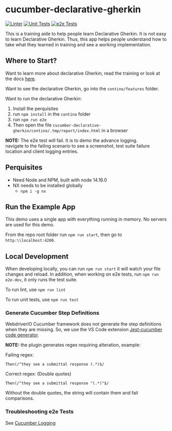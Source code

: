# cucumber-declarative-gherkin

[![Linter](https://github.com/contino/cucumber-declarative-gherkin/actions/workflows/linter.yml/badge.svg)](https://github.com/contino/cucumber-declarative-gherkin/actions/workflows/linter.yml)
[![Unit Tests](https://github.com/contino/cucumber-declarative-gherkin/actions/workflows/unit-tests.yml/badge.svg)](https://github.com/contino/cucumber-declarative-gherkin/actions/workflows/unit-tests.yml)
[![e2e Tests](https://github.com/contino/cucumber-declarative-gherkin/actions/workflows/e2e-test.yml/badge.svg)](https://github.com/contino/cucumber-declarative-gherkin/actions/workflows/e2e-test.yml)

This is a training aide to help people learn Declarative Gherkin.  It is not
easy to learn Declarative Gherkin.  Thus, this app helps people understand how
to take what they learned in training and see a working implementation.

## Where to Start?

Want to learn more about declarative Gherkin, read the training or
look at the docs [here](./docs/declarative-gherkin.md).

Want to see the declarative Gherkin, go into the `contino/features`
folder.

Want to run the declarative Gherkin:

1. Install the perquisites
1. run `npm install` in the `contino` folder
1. run `npm run e2e`
1. Then open the file
    `cucumber-declarative-gherkin/contino/.tmp/report/index.html` in a browser

**NOTE:** The e2e test will fail.  It is to demo the advance logging.  
navigate to the failing scenario to see a screenshot, test suite failure
location and client logging entries.

## Perquisites

- Need Node and NPM, built with node 14.16.0
- NX needs to be installed globally
  - `npm i -g nx`

## Run the Example App

This demo uses a single app with everything running in memory.  No servers are
used for this demo.

From the repo root folder run `npm run start`, then go to `http:\\localhost:4200`.

## Local Development

When developing locally, you can run `npm run start` it will watch your file
changes and reload.  In addition, when working on e2e tests, run
`npm run e2e-dev`, it only runs the test suite.

To run lint, use `npm run lint`

To run unit tests, use `npm run test`

### Generate Cucumber Step Definitions

WebdriverIO Cucumber framework does not generate the step definitions when
they are missing.  So, we use the VS Code extension
[Jest-cucumber code generator](https://marketplace.visualstudio.com/items?itemName=Piotr-Porzuczek.jest-cucumber-code-generator-extension).  

**NOTE:** the plugin generates regex requiring alteration, example:

Failing regex:

```gehrkin
Then(/^they see a submittal response (.*)$/
```

Correct regex: (Double quotes)

```gehrkin
Then(/^they see a submittal response "(.*)"$/
```

Without the double quotes, the string will contain them and fail comparisons.

### Troubleshooting e2e Tests

See [Cucumber Logging](./docs/cucumber-logging.md)
